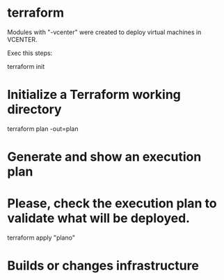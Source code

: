 # terraform

Modules with "-vcenter" were created to deploy virtual machines in VCENTER.

Exec this steps:

terraform init
# Initialize a Terraform working directory

terraform plan -out=plan
# Generate and show an execution plan
# Please, check the execution plan to validate what will be deployed.

terraform apply "plano"
# Builds or changes infrastructure
